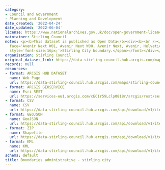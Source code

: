 ```yaml
---
category:
- Council and Government
- Planning and Development
date_created: '2022-04-24'
date_updated: '2022-06-04'
license: https://www.nationalarchives.gov.uk/doc/open-government-licence/version/3/
maintainer: Stirling Council
notes: <p><b>This dataset is published as Open Data</b><div><b><br /></b></div><div><font
  face='Avenir Next W01, Avenir Next W00, Avenir Next, Avenir, Helvetica Neue, sans-serif'><span
  style='font-size:16px;'>Stirling City boundary.</span></font></div></p>
organization: Stirling Council
original_dataset_link: https://data-stirling-council.hub.arcgis.com/maps/stirling-council::boundaries-administrative-stirling-city
records: null
resources:
- format: ARCGIS HUB DATASET
  name: Web Page
  url: https://data-stirling-council.hub.arcgis.com/maps/stirling-council::boundaries-administrative-stirling-city
- format: ARCGIS GEOSERVICE
  name: Esri REST
  url: https://services-eu1.arcgis.com/cECIr59LclpO818r/arcgis/rest/services/Boundaries_Stirling_City/FeatureServer/2
- format: CSV
  name: CSV
  url: https://data-stirling-council.hub.arcgis.com/api/download/v1/items/e5ed28b75ccb405bb1bf90cd17bfcc6f/csv?layers=2
- format: GEOJSON
  name: GeoJSON
  url: https://data-stirling-council.hub.arcgis.com/api/download/v1/items/e5ed28b75ccb405bb1bf90cd17bfcc6f/geojson?layers=2
- format: ZIP
  name: Shapefile
  url: https://data-stirling-council.hub.arcgis.com/api/download/v1/items/e5ed28b75ccb405bb1bf90cd17bfcc6f/shapefile?layers=2
- format: KML
  name: KML
  url: https://data-stirling-council.hub.arcgis.com/api/download/v1/items/e5ed28b75ccb405bb1bf90cd17bfcc6f/kml?layers=2
schema: default
title: Boundaries administrative - stirling city
---
```

